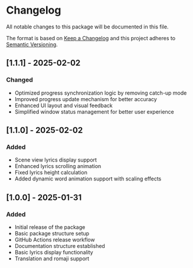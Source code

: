 # Changelog
All notable changes to this package will be documented in this file.

The format is based on [Keep a Changelog](http://keepachangelog.com/en/1.0.0/)
and this project adheres to [Semantic Versioning](http://semver.org/spec/v2.0.0.html).

## [1.1.1] - 2025-02-02
### Changed
- Optimized progress synchronization logic by removing catch-up mode
- Improved progress update mechanism for better accuracy
- Enhanced UI layout and visual feedback
- Simplified window status management for better user experience

## [1.1.0] - 2025-02-02
### Added
- Scene view lyrics display support
- Enhanced lyrics scrolling animation
- Fixed lyrics height calculation
- Added dynamic word animation support with scaling effects

## [1.0.0] - 2025-01-31
### Added
- Initial release of the package
- Basic package structure setup
- GitHub Actions release workflow
- Documentation structure established
- Basic lyrics display functionality
- Translation and romaji support